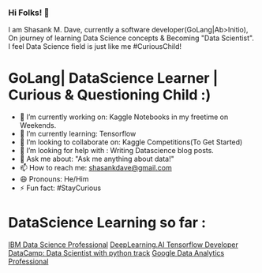 ### Hi Folks! 👋
I am Shasank M. Dave, currently a software developer(GoLang|Ab>Initio), On journey of learning Data Science concepts & Becoming "Data Scientist".
I feel Data Science field is just like me #CuriousChild!

# GoLang| DataScience Learner | Curious & Questioning Child :)

- 🔭 I’m currently working on: Kaggle Notebooks in my freetime on Weekends.
- 🌱 I’m currently learning: Tensorflow
- 👯 I’m looking to collaborate on: Kaggle Competitions(To Get Started)
- 🤔 I’m looking for help with : Writing Datascience blog posts.
- 💬 Ask me about: "Ask me anything about data!"
- 📫 How to reach me: shasankdave@gmail.com
- 😄 Pronouns: He/Him
- ⚡ Fun fact: #StayCurious

# DataScience Learning so far :
[IBM Data Science Professional](https://www.coursera.org/account/accomplishments/specialization/certificate/SBHQ52YBWSWE)
[DeepLearning.AI Tensorflow Developer](https://www.coursera.org/account/accomplishments/specialization/certificate/YXDQ8EGP95TC)
[DataCamp: Data Scientist with python track](https://www.datacamp.com/statement-of-accomplishment/track/ccb4ffeba9febfa6dce4d09f0a302af2695b801e)
[Google Data Analytics Professional](https://coursera.org/share/4501cc94cd0e8a49b20edfba0a28bde2)



